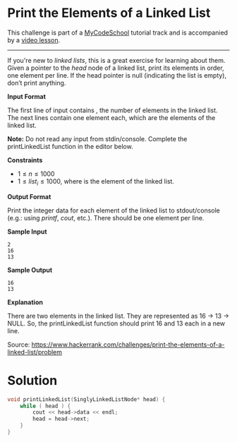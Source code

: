 # Print the Elements of a Linked List

This challenge is part of a [MyCodeSchool](http://www.youtube.com/mycodeschool) tutorial track and is accompanied by a [video lesson](http://www.youtube.com/embed/vcQIFT79_50?theme=light).

------

If you're new to *linked lists*, this is a great exercise for learning about them. Given a pointer to the *head* node of a linked list, print its elements in order, one element per line. If the head pointer is null (indicating the list is empty), don’t print anything.

**Input Format**

The first line of input contains , the number of elements in the linked list.
The next lines contain one element each, which are the elements of the linked list.

**Note:** Do not read any input from stdin/console. Complete the printLinkedList function in the editor below.

**Constraints**

- $1 \leq n \leq 1000$
- $1 \leq list_i \leq 1000$, where is the element of the linked list.

**Output Format**

Print the integer data for each element of the linked list to stdout/console (e.g.: using *printf*, *cout*, etc.). There should be one element per line.

**Sample Input**

```
2
16
13
```

**Sample Output**

```
16
13
```

**Explanation**

There are two elements in the linked list. They are represented as 16 -> 13 -> NULL. So, the printLinkedList function should print 16 and 13 each in a new line.

Source: https://www.hackerrank.com/challenges/print-the-elements-of-a-linked-list/problem



# Solution

```c++
void printLinkedList(SinglyLinkedListNode* head) {
    while ( head ) {
        cout << head->data << endl;
        head = head->next;
    }
}
```

